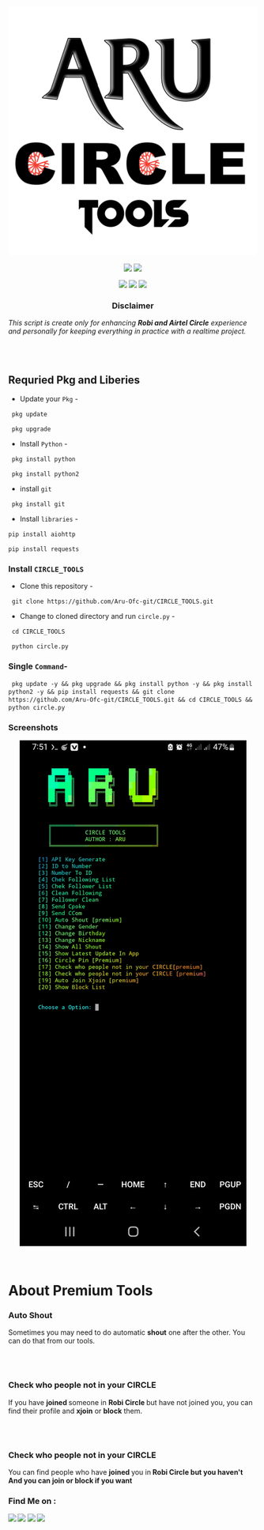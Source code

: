 <!-- CIRCLE_TOOLS -->
<!-- CODED BY ARU -->

<p align="center">
  <img src=".image/Logo.png">
</p>

<p align="center">
  <img src="https://img.shields.io/badge/Version-1.1.1-orange?style=for-the-badge">
  <img src="https://img.shields.io/github/license/Aru-Ofc-git/CIRCLE_TOOLS?style=for-the-badge">
</p>

<p align="center">
  <img src="https://img.shields.io/badge/Author-ARU-green?style=flat-square">
  <img src="https://img.shields.io/badge/Open%20Source-Yes-green?style=flat-square">
  <img src="https://img.shields.io/badge/Written%20In-Shell--Go--Python-green?style=flat-square">
</p>





<h3><p align="center">Disclaimer</p></h3>
<p><i>This script is create only for enhancing <b>Robi and Airtel Circle</b> experience and personally for keeping everything in practice with a realtime project.
</i></p>
<br>
<br>



## Requried Pkg and Liberies
- Update your `Pkg` -
```
 pkg update 
```
```
 pkg upgrade 
```


- Install `Python` -

```
 pkg install python 
```
```
 pkg install python2
```
- install `git`
```
 pkg install git 
```

- Install `libraries` -
```
pip install aiohttp 
```
```
pip install requests
```


### Install ``CIRCLE_TOOLS``

- Clone this repository -
```
 git clone https://github.com/Aru-Ofc-git/CIRCLE_TOOLS.git
```

- Change to cloned directory and run `circle.py` -
```
 cd CIRCLE_TOOLS
```
```
 python circle.py
```
### Single `Command`-
```
 pkg update -y && pkg upgrade && pkg install python -y && pkg install python2 -y && pip install requests && git clone https://github.com/Aru-Ofc-git/CIRCLE_TOOLS.git && cd CIRCLE_TOOLS && python circle.py
```


### Screenshots
<p align="center">
    <img src=".image/Screenshot.jpg">
</p>
<br>


# About Premium Tools

### Auto Shout 

<p>Sometimes you may need to do automatic <b>shout</b> one after the other. You can do that from our tools.</p>
<br>
<br>
<h3> Check who people not in your CIRCLE</h3>
<p>If you have <b>joined </b>someone in <b>Robi Circle </b>but have not joined you, you can find their profile and <b>xjoin</b> or <b>block</b> them.</p>
<br>
<br>
<h3>Check who people not in your CIRCLE</h3>
<p>You can find people who have <b>joined </b>you in<b> Robi Circle <b/>but you haven't And you can <b>join or block </b>if you want</p>
<h3> Find Me on :</h3>
<p align="left">
  <a href="https://github.com/Aru-Ofc-Git" target="_blank"><img src="https://img.shields.io/badge/Github-It'z--ARU-green?style=for-the-badge&logo=github"></a>
  <a href="https://www.facebook.com/Aru.Ofc" target="_blank"><img src="https://img.shields.io/badge/Facebook-Aru--আরু-red?style=for-the-badge&logo=facebook"></a>
  <a href="https://m.me/1R13A14" target="_blank"><img src="https://img.shields.io/badge/Chat-Messenger-blue?style=for-the-badge&logo=messenger"></a>
 <a href="https://youtube.com/c/ARULyrics1" target="_blank"><img src="https://img.shields.io/badge/YouTube-Aru Lyrics-tomato?style=for-the-badge&logo=youtube"></a>
</p>
